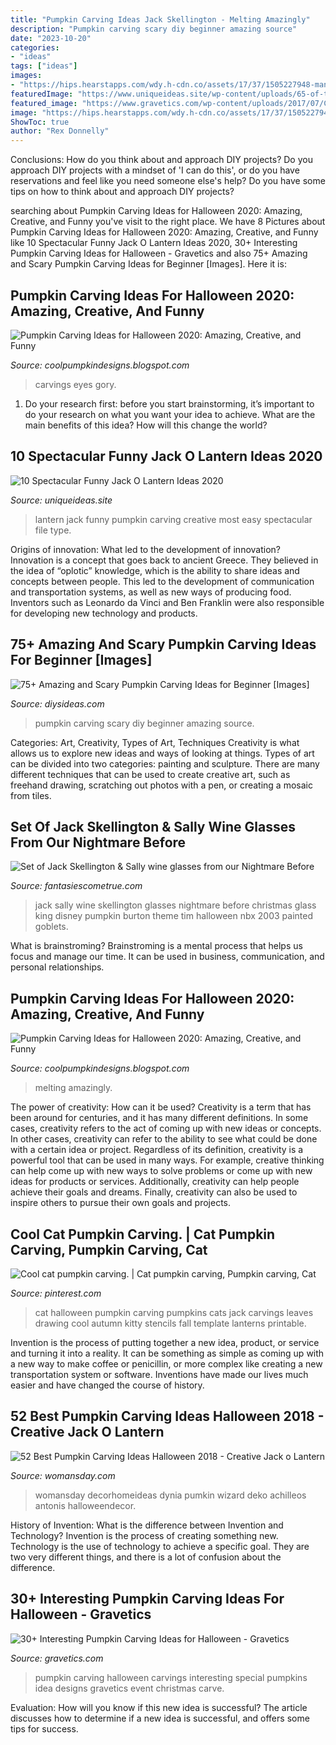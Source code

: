 ```yaml
---
title: "Pumpkin Carving Ideas Jack Skellington - Melting Amazingly"
description: "Pumpkin carving scary diy beginner amazing source"
date: "2023-10-20"
categories:
- "ideas"
tags: ["ideas"]
images:
- "https://hips.hearstapps.com/wdy.h-cdn.co/assets/17/37/1505227948-mane-attraction-2.jpg?crop=1.0xw:1xh;center,top&amp;resize=480:*"
featuredImage: "https://www.uniqueideas.site/wp-content/uploads/65-of-the-most-creative-pumpkin-carving-ideas-pumpkin-carving-3.jpg"
featured_image: "https://www.gravetics.com/wp-content/uploads/2017/07/Cute-pumpkin-carving-idea.jpg"
image: "https://hips.hearstapps.com/wdy.h-cdn.co/assets/17/37/1505227948-mane-attraction-2.jpg?crop=1.0xw:1xh;center,top&amp;resize=480:*"
ShowToc: true
author: "Rex Donnelly"
---
```



Conclusions: How do you think about and approach DIY projects?
Do you approach DIY projects with a mindset of 'I can do this', or do you have reservations and feel like you need someone else's help? Do you have some tips on how to think about and approach DIY projects?

	

		
searching about Pumpkin Carving Ideas for Halloween 2020: Amazing, Creative, and Funny you've visit to the right place. We have 8 Pictures about Pumpkin Carving Ideas for Halloween 2020: Amazing, Creative, and Funny like 10 Spectacular Funny Jack O Lantern Ideas 2020, 30+ Interesting Pumpkin Carving Ideas for Halloween - Gravetics and also 75+ Amazing and Scary Pumpkin Carving Ideas for Beginner [Images]. Here it is:
		
    
## Pumpkin Carving Ideas For Halloween 2020: Amazing, Creative, And Funny

<img loading=lazy src="https://4.bp.blogspot.com/-TzLOx6EKot4/UlBGKlR05PI/AAAAAAAAIPI/DY0HwgXx6Cs/s1600/16-funny-pumpkin.jpg" onerror="this.onerror=null;this.src='https://tse1.mm.bing.net/th?id=OIP.pi40WhDn655b_wHRlLsbpgHaIK&amp;pid=15.1';" alt="Pumpkin Carving Ideas for Halloween 2020: Amazing, Creative, and Funny">

_Source: coolpumpkindesigns.blogspot.com_

>carvings eyes gory. 

	

1. Do your research first: before you start brainstorming, it’s important to do your research on what you want your idea to achieve. What are the main benefits of this idea? How will this change the world?

    
## 10 Spectacular Funny Jack O Lantern Ideas 2020

<img loading=lazy src="https://www.uniqueideas.site/wp-content/uploads/65-of-the-most-creative-pumpkin-carving-ideas-pumpkin-carving-3.jpg" onerror="this.onerror=null;this.src='https://tse2.mm.bing.net/th?id=OIP.q-ytFaKtWRsQaKdzQq2cdwHaLH&amp;pid=15.1';" alt="10 Spectacular Funny Jack O Lantern Ideas 2020">

_Source: uniqueideas.site_

>lantern jack funny pumpkin carving creative most easy spectacular file type. 

	

Origins of innovation: What led to the development of innovation?
Innovation is a concept that goes back to ancient Greece. They believed in the idea of “oplotic” knowledge, which is the ability to share ideas and concepts between people. This led to the development of communication and transportation systems, as well as new ways of producing food. Inventors such as Leonardo da Vinci and Ben Franklin were also responsible for developing new technology and products.

    
## 75+ Amazing And Scary Pumpkin Carving Ideas For Beginner [Images]

<img loading=lazy src="https://thedestinyformula.com/wp-content/uploads/2019/01/c0a7b086bd1f991ec7619e803c65f9d2.jpg" onerror="this.onerror=null;this.src='https://tse4.mm.bing.net/th?id=OIP.taQ9yUBQ7N-Ul7MQz9K0KwHaNJ&amp;pid=15.1';" alt="75+ Amazing and Scary Pumpkin Carving Ideas for Beginner [Images]">

_Source: diysideas.com_

>pumpkin carving scary diy beginner amazing source. 

	

Categories: Art, Creativity, Types of Art, Techniques
Creativity is what allows us to explore new ideas and ways of looking at things. Types of art can be divided into two categories: painting and sculpture. There are many different techniques that can be used to create creative art, such as freehand drawing, scratching out photos with a pen, or creating a mosaic from tiles.

    
## Set Of Jack Skellington &amp; Sally Wine Glasses From Our Nightmare Before

<img loading=lazy src="https://www.fantasiescometrue.com/images/medium/fct_fe759c72173aac4.jpg" onerror="this.onerror=null;this.src='https://tse3.mm.bing.net/th?id=OIP.-zexRSRWJXhRMvvqZPp1qwAAAA&amp;pid=15.1';" alt="Set of Jack Skellington &amp; Sally wine glasses from our Nightmare Before">

_Source: fantasiescometrue.com_

>jack sally wine skellington glasses nightmare before christmas glass king disney pumpkin burton theme tim halloween nbx 2003 painted goblets. 

	

What is brainstroming? Brainstroming is a mental process that helps us focus and manage our time. It can be used in business, communication, and personal relationships.

    
## Pumpkin Carving Ideas For Halloween 2020: Amazing, Creative, And Funny

<img loading=lazy src="https://4.bp.blogspot.com/-00ty-Bf3nJE/UlBFZSpHTyI/AAAAAAAAIOs/zb_jM-AzPpQ/s1600/wicked_pumpkin_bidxg.jpg" onerror="this.onerror=null;this.src='https://tse3.mm.bing.net/th?id=OIP.NTYR3HJuRrr9RPI18OuwsAHaF_&amp;pid=15.1';" alt="Pumpkin Carving Ideas for Halloween 2020: Amazing, Creative, and Funny">

_Source: coolpumpkindesigns.blogspot.com_

>melting amazingly. 

	

The power of creativity: How can it be used?
Creativity is a term that has been around for centuries, and it has many different definitions. In some cases, creativity refers to the act of coming up with new ideas or concepts. In other cases, creativity can refer to the ability to see what could be done with a certain idea or project. Regardless of its definition, creativity is a powerful tool that can be used in many ways. For example, creative thinking can help come up with new ways to solve problems or come up with new ideas for products or services. Additionally, creativity can help people achieve their goals and dreams. Finally, creativity can also be used to inspire others to pursue their own goals and projects.

    
## Cool Cat Pumpkin Carving. | Cat Pumpkin Carving, Pumpkin Carving, Cat

<img loading=lazy src="https://i.pinimg.com/736x/2a/7e/dc/2a7edcba6eab739c09c652875d8be657--cat-pumpkin-carving-pumpkin-art.jpg" onerror="this.onerror=null;this.src='https://tse2.mm.bing.net/th?id=OIP.KXRb3JfrHrlJOxb28T4fcQHaLI&amp;pid=15.1';" alt="Cool cat pumpkin carving. | Cat pumpkin carving, Pumpkin carving, Cat">

_Source: pinterest.com_

>cat halloween pumpkin carving pumpkins cats jack carvings leaves drawing cool autumn kitty stencils fall template lanterns printable. 

	

Invention is the process of putting together a new idea, product, or service and turning it into a reality. It can be something as simple as coming up with a new way to make coffee or penicillin, or more complex like creating a new transportation system or software. Inventions have made our lives much easier and have changed the course of history.

    
## 52 Best Pumpkin Carving Ideas Halloween 2018 - Creative Jack O Lantern

<img loading=lazy src="https://hips.hearstapps.com/wdy.h-cdn.co/assets/17/37/1505227948-mane-attraction-2.jpg?crop=1.0xw:1xh;center,top&amp;resize=480:*" onerror="this.onerror=null;this.src='https://tse1.mm.bing.net/th?id=OIP.JauDn7Gt2UjN3pK8lA0pEAHaLH&amp;pid=15.1';" alt="52 Best Pumpkin Carving Ideas Halloween 2018 - Creative Jack o Lantern">

_Source: womansday.com_

>womansday decorhomeideas dynia pumkin wizard deko achilleos antonis halloweendecor. 

	

History of Invention: What is the difference between Invention and Technology?
Invention is the process of creating something new. Technology is the use of technology to achieve a specific goal. They are two very different things, and there is a lot of confusion about the difference.

    
## 30+ Interesting Pumpkin Carving Ideas For Halloween - Gravetics

<img loading=lazy src="https://www.gravetics.com/wp-content/uploads/2017/07/Cute-pumpkin-carving-idea.jpg" onerror="this.onerror=null;this.src='https://tse1.mm.bing.net/th?id=OIP.JVDi3ytzrcEix2hc6Drc8wHaJ_&amp;pid=15.1';" alt="30+ Interesting Pumpkin Carving Ideas for Halloween - Gravetics">

_Source: gravetics.com_

>pumpkin carving halloween carvings interesting special pumpkins idea designs gravetics event christmas carve. 

	

Evaluation: How will you know if this new idea is successful?
The article discusses how to determine if a new idea is successful, and offers some tips for success.

